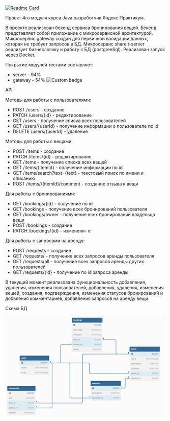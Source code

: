 [![Readme Card](https://github-readme-stats.vercel.app/api/pin/?username=SugarFoxy&repo=java-shareit)](https://github.com/SugarFoxy/java-shareit)

Проект 4го модуля курса Java разработчик Яндекс.Практикум.

В проекте реализован бекенд сервиса бронирования вещей. Бекенд представляет собой приложение с микросервисной
архитектурой.
Микросервис gateway создан для первичной валидации данных, которая не требует запросов в БД.
Микросервис shareIt-server реализует бизнеслогику и работу с БД (postgreeSql).
Реализован запуск через Docker.

Покрытие модулей тестами составляет:

- server - 94%
- gateway - 54%
  <img alt="Custom badge" src="https://img.shields.io/endpoint?label=gateway&style=for-the-badge&url=46%25">

API:

Методы для работы с пользователями:
- POST /users - создание
- PATCH /users/{id} - редактирование
- GET /users - получение списка всех пользователей
- GET /users/{userId} - получение информации о пользователе по id
- DELETE /users/{userId} - удаление

Методы для работы с вещами:
- POST /items - создание
- PATCH /items/{id} - редактирование
- GET /items - получение списка всех вещей
- GET /items/{itemId} - получение информации по id
- GET /items/search?text={text} - текстовый поиск по имени и описанию
- POST /items//{itemId}/comment - создание отзыва к вещи

Для работы с бронированиями:
- GET /bookings/{id} - получение по id
- GET /bookings - получение всех бронирований пользователя
- GET /bookings/owner - получение всех бронирований владельца вещи
- POST /bookings - создание
- PATCH /bookings/{id} - изменени- е

Для работы с запросами на аренду:
- POST /requests - создание
- GET /requests/ - получение всех запросов аренды пользователя
- GET /requests/all - получение всех запросов аренды других пользователей
- GET /requests/{id} - получение по id запроса аренды

В текущий момент реализована функциональность добавления, удаления, изменения пользователей, добавления, удаления,
изменения вещей, создания, подтверждения, изменения статусов бронирований и добвления комментариев, добавления запросов
на аренду вещи.

Схема БД

![er filmorate](https://github.com/SugarFoxy/java-shareit/blob/add-docker/resources/shareItDB.jpg?raw=true)

